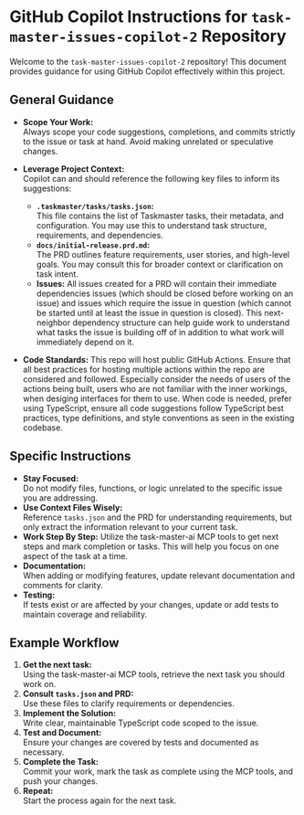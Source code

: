 # GitHub Copilot Instructions for `task-master-issues-copilot-2` Repository

Welcome to the `task-master-issues-copilot-2` repository! This document provides guidance for using GitHub Copilot effectively within this project.

## General Guidance

- **Scope Your Work:**  
  Always scope your code suggestions, completions, and commits strictly to the issue or task at hand. Avoid making unrelated or speculative changes.

- **Leverage Project Context:**  
  Copilot can and should reference the following key files to inform its suggestions:
  - **`.taskmaster/tasks/tasks.json`:**  
    This file contains the list of Taskmaster tasks, their metadata, and configuration. You may use this to understand task structure, requirements, and dependencies.
  - **`docs/initial-release.prd.md`:**  
    The PRD outlines feature requirements, user stories, and high-level goals. You may consult this for broader context or clarification on task intent.
  - **Issues:**
    All issues created for a PRD will contain their immediate dependencies issues (which should be closed before working on an issue) and issues which require the issue in question (which
    cannot be started until at least the issue in question is closed). This next-neighbor dependency structure can help guide work to understand what tasks the issue is building off of in
    addition to what work will immediately depend on it.
    
- **Code Standards:**
  This repo will host public GitHub Actions. Ensure that all best practices for hosting multiple actions within the repo are considered and followed. Especially consider the needs
  of users of the actions being built, users who are not familiar with the inner workings, when desiging interfaces for them to use.
  When code is needed, prefer using TypeScript, ensure all code suggestions follow TypeScript best practices, type definitions, and style conventions as seen in the existing codebase.

## Specific Instructions

- **Stay Focused:**  
  Do not modify files, functions, or logic unrelated to the specific issue you are addressing.
- **Use Context Files Wisely:**  
  Reference `tasks.json` and the PRD for understanding requirements, but only extract the information relevant to your current task.
- **Work Step By Step:**
  Utilize the task-master-ai MCP tools to get next steps and mark completion or tasks. This will help you focus on one aspect of the task at a time.
- **Documentation:**  
  When adding or modifying features, update relevant documentation and comments for clarity.
- **Testing:**  
  If tests exist or are affected by your changes, update or add tests to maintain coverage and reliability.

## Example Workflow

1. **Get the next task:**  
   Using the task-master-ai MCP tools, retrieve the next task you should work on.
2. **Consult `tasks.json` and PRD:**  
   Use these files to clarify requirements or dependencies.
3. **Implement the Solution:**  
   Write clear, maintainable TypeScript code scoped to the issue.
4. **Test and Document:**  
   Ensure your changes are covered by tests and documented as necessary.
5. **Complete the Task:**  
   Commit your work, mark the task as complete using the MCP tools, and push your changes.
6. **Repeat:**  
   Start the process again for the next task.
